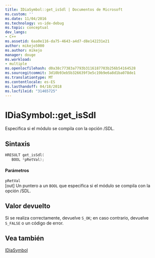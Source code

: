 ```yaml
---
title: IDiaSymbol::get_isSdl | Documentos de Microsoft
ms.custom: ''
ms.date: 11/04/2016
ms.technology: vs-ide-debug
ms.topic: conceptual
dev_langs:
- C++
ms.assetid: 6aa0e116-da75-4643-a4d7-d8e142231e21
author: mikejo5000
ms.author: mikejo
manager: douge
ms.workload:
- multiple
ms.openlocfilehash: d0a38c77383a7793b3116187703b256b54164528
ms.sourcegitcommit: 3d10b93eb5b326639f3e5c19b9e6a8d1ba078de1
ms.translationtype: MT
ms.contentlocale: es-ES
ms.lasthandoff: 04/18/2018
ms.locfileid: "31465725"
---
```

# <a name="idiasymbolgetissdl"></a>IDiaSymbol::get_isSdl
Especifica si el módulo se compila con la opción /SDL.  
  
## <a name="syntax"></a>Sintaxis  
  
```C++  
HRESULT get_isSdl(  
   BOOL *pRetVal);  
```  
  
#### <a name="parameters"></a>Parámetros  
 `pRetVal`  
 [out] Un puntero a un `BOOL` que especifica si el módulo se compila con la opción /SDL.  
  
## <a name="return-value"></a>Valor devuelto  
 Si se realiza correctamente, devuelve `S_OK`; en caso contrario, devuelve `S_FALSE` o un código de error.  
  
## <a name="see-also"></a>Vea también  
 [IDiaSymbol](../../debugger/debug-interface-access/idiasymbol.md)